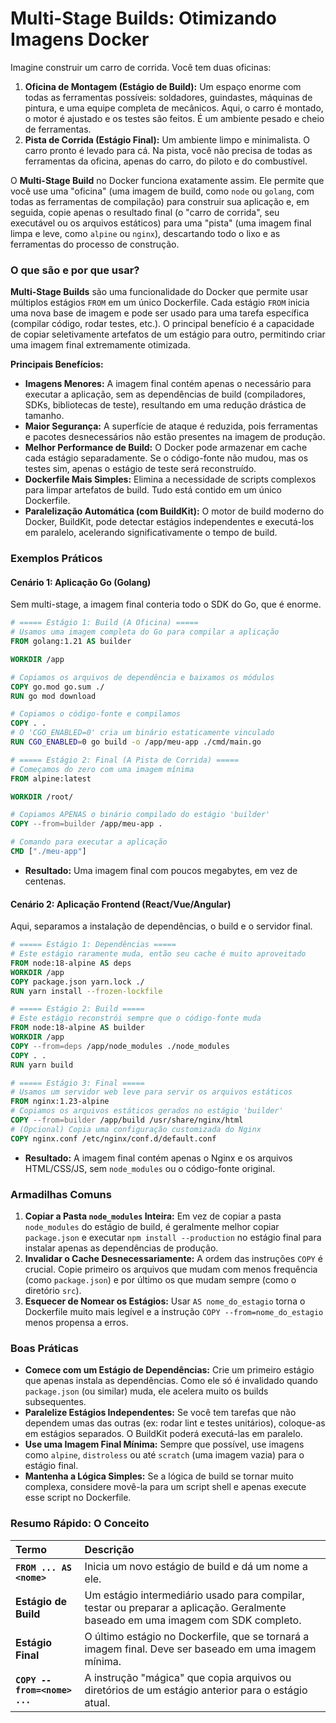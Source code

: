 # Multi-Stage Builds: Otimizando Imagens Docker

Imagine construir um carro de corrida. Você tem duas oficinas:

1.  **Oficina de Montagem (Estágio de Build):** Um espaço enorme com todas as ferramentas possíveis: soldadores, guindastes, máquinas de pintura, e uma equipe completa de mecânicos. Aqui, o carro é montado, o motor é ajustado e os testes são feitos. É um ambiente pesado e cheio de ferramentas.
2.  **Pista de Corrida (Estágio Final):** Um ambiente limpo e minimalista. O carro pronto é levado para cá. Na pista, você não precisa de todas as ferramentas da oficina, apenas do carro, do piloto e do combustível.

O **Multi-Stage Build** no Docker funciona exatamente assim. Ele permite que você use uma "oficina" (uma imagem de build, como `node` ou `golang`, com todas as ferramentas de compilação) para construir sua aplicação e, em seguida, copie apenas o resultado final (o "carro de corrida", seu executável ou os arquivos estáticos) para uma "pista" (uma imagem final limpa e leve, como `alpine` ou `nginx`), descartando todo o lixo e as ferramentas do processo de construção.

### O que são e por que usar?

**Multi-Stage Builds** são uma funcionalidade do Docker que permite usar múltiplos estágios `FROM` em um único Dockerfile. Cada estágio `FROM` inicia uma nova base de imagem e pode ser usado para uma tarefa específica (compilar código, rodar testes, etc.). O principal benefício é a capacidade de copiar seletivamente artefatos de um estágio para outro, permitindo criar uma imagem final extremamente otimizada.

**Principais Benefícios:**

- **Imagens Menores:** A imagem final contém apenas o necessário para executar a aplicação, sem as dependências de build (compiladores, SDKs, bibliotecas de teste), resultando em uma redução drástica de tamanho.
- **Maior Segurança:** A superfície de ataque é reduzida, pois ferramentas e pacotes desnecessários não estão presentes na imagem de produção.
- **Melhor Performance de Build:** O Docker pode armazenar em cache cada estágio separadamente. Se o código-fonte não mudou, mas os testes sim, apenas o estágio de teste será reconstruído.
- **Dockerfile Mais Simples:** Elimina a necessidade de scripts complexos para limpar artefatos de build. Tudo está contido em um único Dockerfile.
- **Paralelização Automática (com BuildKit):** O motor de build moderno do Docker, BuildKit, pode detectar estágios independentes e executá-los em paralelo, acelerando significativamente o tempo de build.

### Exemplos Práticos

#### Cenário 1: Aplicação Go (Golang)

Sem multi-stage, a imagem final conteria todo o SDK do Go, que é enorme.

```dockerfile
# ===== Estágio 1: Build (A Oficina) =====
# Usamos uma imagem completa do Go para compilar a aplicação
FROM golang:1.21 AS builder

WORKDIR /app

# Copiamos os arquivos de dependência e baixamos os módulos
COPY go.mod go.sum ./
RUN go mod download

# Copiamos o código-fonte e compilamos
COPY . .
# O 'CGO_ENABLED=0' cria um binário estaticamente vinculado
RUN CGO_ENABLED=0 go build -o /app/meu-app ./cmd/main.go

# ===== Estágio 2: Final (A Pista de Corrida) =====
# Começamos do zero com uma imagem mínima
FROM alpine:latest

WORKDIR /root/

# Copiamos APENAS o binário compilado do estágio 'builder'
COPY --from=builder /app/meu-app .

# Comando para executar a aplicação
CMD ["./meu-app"]
```
- **Resultado:** Uma imagem final com poucos megabytes, em vez de centenas.

#### Cenário 2: Aplicação Frontend (React/Vue/Angular)

Aqui, separamos a instalação de dependências, o build e o servidor final.

```dockerfile
# ===== Estágio 1: Dependências =====
# Este estágio raramente muda, então seu cache é muito aproveitado
FROM node:18-alpine AS deps
WORKDIR /app
COPY package.json yarn.lock ./
RUN yarn install --frozen-lockfile

# ===== Estágio 2: Build =====
# Este estágio reconstrói sempre que o código-fonte muda
FROM node:18-alpine AS builder
WORKDIR /app
COPY --from=deps /app/node_modules ./node_modules
COPY . .
RUN yarn build

# ===== Estágio 3: Final =====
# Usamos um servidor web leve para servir os arquivos estáticos
FROM nginx:1.23-alpine
# Copiamos os arquivos estáticos gerados no estágio 'builder'
COPY --from=builder /app/build /usr/share/nginx/html
# (Opcional) Copia uma configuração customizada do Nginx
COPY nginx.conf /etc/nginx/conf.d/default.conf
```
- **Resultado:** A imagem final contém apenas o Nginx e os arquivos HTML/CSS/JS, sem `node_modules` ou o código-fonte original.

### Armadilhas Comuns

1.  **Copiar a Pasta `node_modules` Inteira:** Em vez de copiar a pasta `node_modules` do estágio de build, é geralmente melhor copiar `package.json` e executar `npm install --production` no estágio final para instalar apenas as dependências de produção.
2.  **Invalidar o Cache Desnecessariamente:** A ordem das instruções `COPY` é crucial. Copie primeiro os arquivos que mudam com menos frequência (como `package.json`) e por último os que mudam sempre (como o diretório `src`).
3.  **Esquecer de Nomear os Estágios:** Usar `AS nome_do_estagio` torna o Dockerfile muito mais legível e a instrução `COPY --from=nome_do_estagio` menos propensa a erros.

### Boas Práticas

- **Comece com um Estágio de Dependências:** Crie um primeiro estágio que apenas instala as dependências. Como ele só é invalidado quando `package.json` (ou similar) muda, ele acelera muito os builds subsequentes.
- **Paralelize Estágios Independentes:** Se você tem tarefas que não dependem umas das outras (ex: rodar lint e testes unitários), coloque-as em estágios separados. O BuildKit poderá executá-las em paralelo.
- **Use uma Imagem Final Mínima:** Sempre que possível, use imagens como `alpine`, `distroless` ou até `scratch` (uma imagem vazia) para o estágio final.
- **Mantenha a Lógica Simples:** Se a lógica de build se tornar muito complexa, considere movê-la para um script shell e apenas execute esse script no Dockerfile.

### Resumo Rápido: O Conceito

| Termo | Descrição |
| :--- | :--- |
| **`FROM ... AS <nome>`** | Inicia um novo estágio de build e dá um nome a ele. |
| **Estágio de Build** | Um estágio intermediário usado para compilar, testar ou preparar a aplicação. Geralmente baseado em uma imagem com SDK completo. |
| **Estágio Final** | O último estágio no Dockerfile, que se tornará a imagem final. Deve ser baseado em uma imagem mínima. |
| **`COPY --from=<nome> ...`** | A instrução "mágica" que copia arquivos ou diretórios de um estágio anterior para o estágio atual. |
